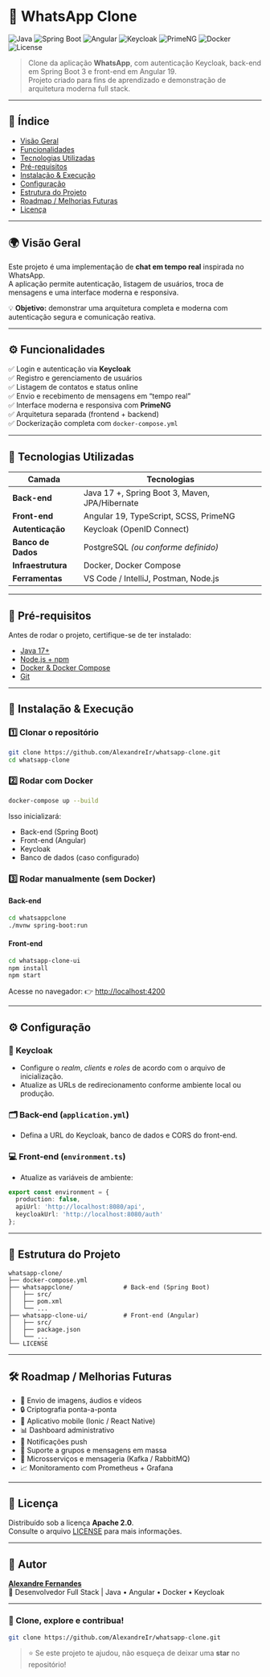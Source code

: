 # 💬 WhatsApp Clone  

![Java](https://img.shields.io/badge/Java-17%2B-orange?logo=java)
![Spring Boot](https://img.shields.io/badge/Spring%20Boot-3.x-brightgreen?logo=springboot)
![Angular](https://img.shields.io/badge/Angular-19-red?logo=angular)
![Keycloak](https://img.shields.io/badge/Keycloak-Auth-blue?logo=keycloak)
![PrimeNG](https://img.shields.io/badge/PrimeNG-UI-purple?logo=primefaces)
![Docker](https://img.shields.io/badge/Docker-Enabled-2496ED?logo=docker)
![License](https://img.shields.io/badge/License-Apache%202.0-lightgrey)

> Clone da aplicação **WhatsApp**, com autenticação Keycloak, back-end em Spring Boot 3 e front-end em Angular 19.  
> Projeto criado para fins de aprendizado e demonstração de arquitetura moderna full stack.

---

## 🧭 Índice
- [Visão Geral](#-visão-geral)
- [Funcionalidades](#-funcionalidades)
- [Tecnologias Utilizadas](#-tecnologias-utilizadas)
- [Pré-requisitos](#-pré-requisitos)
- [Instalação & Execução](#-instalação--execução)
- [Configuração](#-configuração)
- [Estrutura do Projeto](#-estrutura-do-projeto)
- [Roadmap / Melhorias Futuras](#-roadmap--melhorias-futuras)
- [Licença](#-licença)

---

## 🌍 Visão Geral
Este projeto é uma implementação de **chat em tempo real** inspirada no WhatsApp.  
A aplicação permite autenticação, listagem de usuários, troca de mensagens e uma interface moderna e responsiva.

💡 **Objetivo:** demonstrar uma arquitetura completa e moderna com autenticação segura e comunicação reativa.

---

## ⚙️ Funcionalidades

✅ Login e autenticação via **Keycloak**  
✅ Registro e gerenciamento de usuários  
✅ Listagem de contatos e status online  
✅ Envio e recebimento de mensagens em “tempo real”  
✅ Interface moderna e responsiva com **PrimeNG**  
✅ Arquitetura separada (frontend + backend)  
✅ Dockerização completa com `docker-compose.yml`

---

## 🧩 Tecnologias Utilizadas

| Camada | Tecnologias |
|--------|--------------|
| **Back-end** | Java 17 +, Spring Boot 3, Maven, JPA/Hibernate |
| **Front-end** | Angular 19, TypeScript, SCSS, PrimeNG |
| **Autenticação** | Keycloak (OpenID Connect) |
| **Banco de Dados** | PostgreSQL *(ou conforme definido)* |
| **Infraestrutura** | Docker, Docker Compose |
| **Ferramentas** | VS Code / IntelliJ, Postman, Node.js |

---

## 🧰 Pré-requisitos

Antes de rodar o projeto, certifique-se de ter instalado:
- [Java 17+](https://adoptium.net/)
- [Node.js + npm](https://nodejs.org/)
- [Docker & Docker Compose](https://www.docker.com/)
- [Git](https://git-scm.com/)

---

## 🚀 Instalação & Execução

### 1️⃣ Clonar o repositório
```bash
git clone https://github.com/AlexandreIr/whatsapp-clone.git
cd whatsapp-clone
```

### 2️⃣ Rodar com Docker
```bash
docker-compose up --build
```
Isso inicializará:
- Back-end (Spring Boot)
- Front-end (Angular)
- Keycloak
- Banco de dados (caso configurado)

### 3️⃣ Rodar manualmente (sem Docker)

#### Back-end
```bash
cd whatsappclone
./mvnw spring-boot:run
```

#### Front-end
```bash
cd whatsapp-clone-ui
npm install
npm start
```

Acesse no navegador: 👉 [http://localhost:4200](http://localhost:4200)

---

## ⚙️ Configuração

### 🔐 Keycloak
- Configure o *realm*, *clients* e *roles* de acordo com o arquivo de inicialização.  
- Atualize as URLs de redirecionamento conforme ambiente local ou produção.

### 🗂️ Back-end (`application.yml`)
- Defina a URL do Keycloak, banco de dados e CORS do front-end.

### 💻 Front-end (`environment.ts`)
- Atualize as variáveis de ambiente:
```ts
export const environment = {
  production: false,
  apiUrl: 'http://localhost:8080/api',
  keycloakUrl: 'http://localhost:8080/auth'
};
```

---

## 🧱 Estrutura do Projeto

```
whatsapp-clone/
├── docker-compose.yml
├── whatsappclone/              # Back-end (Spring Boot)
│   ├── src/
│   ├── pom.xml
│   └── ...
├── whatsapp-clone-ui/          # Front-end (Angular)
│   ├── src/
│   ├── package.json
│   └── ...
└── LICENSE
```

---

## 🛠️ Roadmap / Melhorias Futuras

- 📸 Envio de imagens, áudios e vídeos  
- 🔒 Criptografia ponta-a-ponta  
- 📱 Aplicativo mobile (Ionic / React Native)  
- 📊 Dashboard administrativo  
- 🔔 Notificações push  
- 💬 Suporte a grupos e mensagens em massa  
- 🧩 Microsserviços e mensageria (Kafka / RabbitMQ)  
- 📈 Monitoramento com Prometheus + Grafana  

---

## 📜 Licença

Distribuído sob a licença **Apache 2.0**.  
Consulte o arquivo [LICENSE](./LICENSE) para mais informações.

---

## 🌟 Autor

**[Alexandre Fernandes](https://github.com/AlexandreIr)**  
💼 Desenvolvedor Full Stack | Java • Angular • Docker • Keycloak  

---

### 🧷 Clone, explore e contribua!
```bash
git clone https://github.com/AlexandreIr/whatsapp-clone.git
```

> ⭐ Se este projeto te ajudou, não esqueça de deixar uma **star** no repositório!
